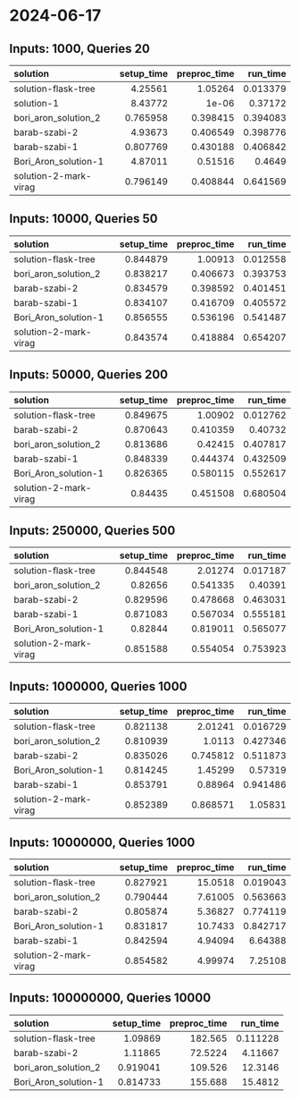 # 2024-06-17

## Inputs: 1000, Queries 20

| solution              |   setup_time |   preproc_time |   run_time |
|:----------------------|-------------:|---------------:|-----------:|
| solution-flask-tree   |     4.25561  |       1.05264  |   0.013379 |
| solution-1            |     8.43772  |       1e-06    |   0.37172  |
| bori_aron_solution_2  |     0.765958 |       0.398415 |   0.394083 |
| barab-szabi-2         |     4.93673  |       0.406549 |   0.398776 |
| barab-szabi-1         |     0.807769 |       0.430188 |   0.406842 |
| Bori_Aron_solution-1  |     4.87011  |       0.51516  |   0.4649   |
| solution-2-mark-virag |     0.796149 |       0.408844 |   0.641569 |

## Inputs: 10000, Queries 50

| solution              |   setup_time |   preproc_time |   run_time |
|:----------------------|-------------:|---------------:|-----------:|
| solution-flask-tree   |     0.844879 |       1.00913  |   0.012558 |
| bori_aron_solution_2  |     0.838217 |       0.406673 |   0.393753 |
| barab-szabi-2         |     0.834579 |       0.398592 |   0.401451 |
| barab-szabi-1         |     0.834107 |       0.416709 |   0.405572 |
| Bori_Aron_solution-1  |     0.856555 |       0.536196 |   0.541487 |
| solution-2-mark-virag |     0.843574 |       0.418884 |   0.654207 |

## Inputs: 50000, Queries 200

| solution              |   setup_time |   preproc_time |   run_time |
|:----------------------|-------------:|---------------:|-----------:|
| solution-flask-tree   |     0.849675 |       1.00902  |   0.012762 |
| barab-szabi-2         |     0.870643 |       0.410359 |   0.40732  |
| bori_aron_solution_2  |     0.813686 |       0.42415  |   0.407817 |
| barab-szabi-1         |     0.848339 |       0.444374 |   0.432509 |
| Bori_Aron_solution-1  |     0.826365 |       0.580115 |   0.552617 |
| solution-2-mark-virag |     0.84435  |       0.451508 |   0.680504 |

## Inputs: 250000, Queries 500

| solution              |   setup_time |   preproc_time |   run_time |
|:----------------------|-------------:|---------------:|-----------:|
| solution-flask-tree   |     0.844548 |       2.01274  |   0.017187 |
| bori_aron_solution_2  |     0.82656  |       0.541335 |   0.40391  |
| barab-szabi-2         |     0.829596 |       0.478668 |   0.463031 |
| barab-szabi-1         |     0.871083 |       0.567034 |   0.555181 |
| Bori_Aron_solution-1  |     0.82844  |       0.819011 |   0.565077 |
| solution-2-mark-virag |     0.851588 |       0.554054 |   0.753923 |

## Inputs: 1000000, Queries 1000

| solution              |   setup_time |   preproc_time |   run_time |
|:----------------------|-------------:|---------------:|-----------:|
| solution-flask-tree   |     0.821138 |       2.01241  |   0.016729 |
| bori_aron_solution_2  |     0.810939 |       1.0113   |   0.427346 |
| barab-szabi-2         |     0.835026 |       0.745812 |   0.511873 |
| Bori_Aron_solution-1  |     0.814245 |       1.45299  |   0.57319  |
| barab-szabi-1         |     0.853791 |       0.88964  |   0.941486 |
| solution-2-mark-virag |     0.852389 |       0.868571 |   1.05831  |

## Inputs: 10000000, Queries 1000

| solution              |   setup_time |   preproc_time |   run_time |
|:----------------------|-------------:|---------------:|-----------:|
| solution-flask-tree   |     0.827921 |       15.0518  |   0.019043 |
| bori_aron_solution_2  |     0.790444 |        7.61005 |   0.563663 |
| barab-szabi-2         |     0.805874 |        5.36827 |   0.774119 |
| Bori_Aron_solution-1  |     0.831817 |       10.7433  |   0.842717 |
| barab-szabi-1         |     0.842594 |        4.94094 |   6.64388  |
| solution-2-mark-virag |     0.854582 |        4.99974 |   7.25108  |

## Inputs: 100000000, Queries 10000

| solution             |   setup_time |   preproc_time |   run_time |
|:---------------------|-------------:|---------------:|-----------:|
| solution-flask-tree  |     1.09869  |       182.565  |   0.111228 |
| barab-szabi-2        |     1.11865  |        72.5224 |   4.11667  |
| bori_aron_solution_2 |     0.919041 |       109.526  |  12.3146   |
| Bori_Aron_solution-1 |     0.814733 |       155.688  |  15.4812   |